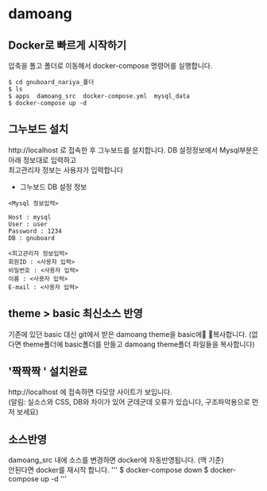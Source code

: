 # damoang


## Docker로 빠르게 시작하기  
압축을 폴고 폴더로 이동해서 docker-compose 명령어를 실행합니다. 

```
$ cd gnuboard_nariya_폴더
$ ls
$ apps  damoang_src  docker-compose.yml  mysql_data
$ docker-compose up -d
```

## 그누보드 설치 
http://localhost 로 접속한 후 그누보드를 설치합니다. 
DB 설정정보에서 Mysql부분은 아래 정보대로 입력하고  
최고관리자 정보는 사용자가 입력합니다 

* 그누보드 DB 설정 정보
```
<Mysql 정보입력>

Host : mysql
User : user 
Password : 1234
DB : gnuboard

<최고관리자 정보입력>
회원ID : <사용자 입력>
비밀번호 : <사용자 입력>
이름 : <사용자 입력>
E-mail : <사용자 입력>
```

## theme > basic 최신소스 반영  
기존에 있던 basic 대신 git에서 받은 damoang theme을 basic에 복사합니다. 
(없다면 theme폴더에 basic폴더를 만들고 damoang theme폴더 파일들을 복사합니다)  


## '짝짝짝 ' 설치완료   
http://localhost 에 접속하면 다모앙 사이트가 보입니다.  
(알림: 실소스와 CSS, DB와 차이가 있어 군데군데 오류가 있습니다, 구조파악용으로 먼저 보세요)  

## 소스반영
damoang_src 내에 소스를 변경하면 docker에 자동반영됩니다. (맥 기준)  
안된다면 docker를 재시작 합니다. 
'''
$ docker-compose down
$ docker-compose up -d
'''
